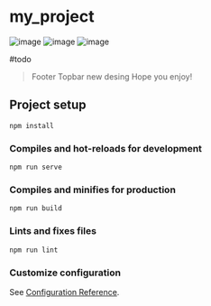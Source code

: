 # my_project

![image](https://user-images.githubusercontent.com/88773115/195814402-6ac5b17e-34ba-4f26-b57a-f94362191ec9.png)
![image](https://user-images.githubusercontent.com/88773115/195814434-095268bc-ea4e-468b-a6d3-7a4fca62db70.png)
![image](https://user-images.githubusercontent.com/88773115/195814470-fd56c3c0-ec14-4933-a9e8-093889fef701.png)

#todo
> Footer
> Topbar new desing
Hope you enjoy!

## Project setup
```
npm install
```

### Compiles and hot-reloads for development
```
npm run serve
```

### Compiles and minifies for production
```
npm run build
```

### Lints and fixes files
```
npm run lint
```

### Customize configuration
See [Configuration Reference](https://cli.vuejs.org/config/).
